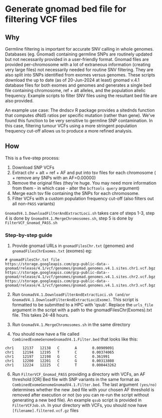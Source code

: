# Generate gnomad bed file for filtering VCF files

## Why

Germline filtering is important for accurate SNV calling in whole genomes. Databases (eg. Gnomad) containing germline SNPs are routinely updated but not necessarily provided in a user-friendly format. Gnomad files are provided per-chromosome with a lot of extraneous information (creating very large files) not necessarily needed for routine SNV filtering. They are also split into SNPs identified from exomes versus genomes. These scripts download the up to date (as of 20-Jun-2024 at least) gnomad v.4.1 database files for both exomes and genomes and generates a single bed file containing chromosome, ref + alt alleles, and the population allelic frequency. Example scripts to filter SNV files using the resultant bed file are also provided.

An example use case: The dndscv R package provides a sitednds function that computes dNdS ratios per specific mutation (rather than gene). We've found this function to be very sensitive to germline SNP contamination. In this case, filtering tumour VCFs using a more stringent population frequency cut-off allows us to produce a more refined analysis.

## How

This is a five-step process:
1. Download SNP VCFs 
2. Extract chr + alt + ref + AF and put into tsv files for each chromosome ( + remove any SNPs with an AF=0.00000) 
3. Remove the original files (they're huge. You may need more information from them - in which case - alter the `bcftools query` argument) 
4. Merge each tsv file containing the SNPs for each chromosome.
5. Filter VCFs with a custom population frequency cut-off (also filters out all non-`PASS` variants)

`GnomadV4.1.DownloadFilterAndExtractLoci.sh` takes care of steps 1-3, step 4 is done by `GnomadV4.1.MergeChromosomes.sh`, step 5 is done by `FilterVCF_Gnomad_PASS.sh` 



### Step-by-step guide
1. Provide gnomad URLs in `gnomadFilesChr.txt` (genomes) and `gnomadFilesChrExomes.txt` (exomes) eg:

```
# gnomadFilesChr.txt file
https://storage.googleapis.com/gcp-public-data--gnomad/release/4.1/vcf/genomes/gnomad.genomes.v4.1.sites.chr1.vcf.bgz
https://storage.googleapis.com/gcp-public-data--gnomad/release/4.1/vcf/genomes/gnomad.genomes.v4.1.sites.chr2.vcf.bgz
https://storage.googleapis.com/gcp-public-data--gnomad/release/4.1/vcf/genomes/gnomad.genomes.v4.1.sites.chr3.vcf.bgz
```

2. Run `GnomadV4.1.DownloadFilterAndExtractLoci.sh (and/or GnomadV4.1.DownloadFilterAndExtractLociExome)`. 
This script is formatted to be submitted to a HPC with 'qsub'. Replace the `urls_file` argument in the script with a path to the gnomadFilesChr(Exomes).txt file. This takes 24-48 hours.

3. Run `GnomadV4.1.MergeChromosomes.sh` in the same directory

4. You should now have a file called `CombinedExomeGenomeGnomadV4.1.Filter.bed` that looks like this:

```
chr1    12137   12138   C       A       0.00909091
chr1    12194   12195   T       C       0.00374065
chr1    12197   12198   G       C       0.361991
chr1    12200   12201   C       G       0.00313808
chr1    12224   12225   C       T       0.000443262
```

6. Run `FilterVCF_Gnomad_PASS` providing a directory with VCFs, an AF threshold [OR] Bed file with SNP variants in the same format as `CombinedExomeGenomeGnomadV4.1.Filter.bed`. The last argument `(yes/no)` determines whether the new .bed file with your chosen AF threshold is removed after execution or not (so you can re-run the script without generating a new bed file). An example `qsub` script is provided in `FilterVCFJob.sh`. In your directory with VCFs, you should now have `[filename].filtered.vcf.gz` files


